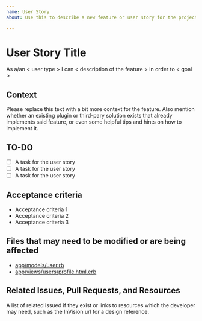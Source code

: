```yaml
---
name: User Story
about: Use this to describe a new feature or user story for the project

---
```


# User Story Title

As a/an < user type > I can < description of the feature > in order to < goal >

## Context

 Please replace this text with a bit more context for the feature. Also mention whether an existing plugin or third-pary solution exists that already implements said feature, or even some helpful tips and hints on how to implement it.

## TO-DO

- [ ] A task for the user story
- [ ] A task for the user story
- [ ] A task for the user story

## Acceptance criteria

- Acceptance criteria 1
- Acceptance criteria 2
- Acceptance criteria 3

## Files that may need to be modified or are being affected

- [app/models/user.rb](link/to/file.rb)
- [app/views/users/profile.html.erb](/)

## Related Issues, Pull Requests, and Resources

A list of related issued if they exist or links to resources which the developer may need, such as the InVision url for a design reference.